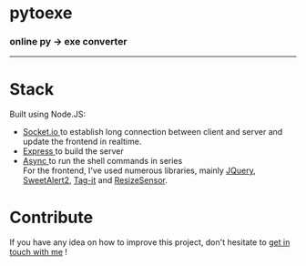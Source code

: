 <h1> pytoexe </h1>
<h3> online py → exe converter </h3>
<hr/>

# Stack
Built using Node.JS:
* <a href="https://github.com/socketio/socket.io"> Socket.io </a> to establish long connection between client and server and update the frontend in realtime.
* <a href="https://github.com/expressjs/express"> Express </a> to build the server
* <a href="https://github.com/caolan/async"> Async </a> to run the shell commands in series </br>
For the frontend, I've used numerous libraries, mainly <a href="https://github.com/jquery/jquery">JQuery</a>, <a href="https://github.com/sweetalert2/sweetalert2">SweetAlert2</a>, <a href="https://github.com/aehlke/tag-it">Tag-it</a> and <a href="https://github.com/procurios/ResizeSensor">ResizeSensor</a>.

# Contribute
If you have any idea on how to improve this project, don't hesitate to <a href="http://www.michaelcukier.com/home/"> get in touch with me</a> ! 

